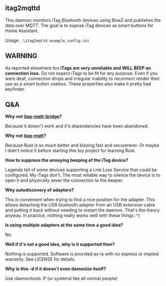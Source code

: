 
## itag2mqttd

This daemon monitors iTag Bluetooth devices using BlueZ and publishes the data over MQTT. The goal is to expose iTag devices as smart buttons for Home Assistant.

Usage: `.\itag2mqttd example_config.ini`

## WARNING

As reported elsewhere too **iTags are very unreliable and WILL BEEP on connection loss.** Do not expect iTags to be fit for any purpose. Even if you were deaf, connection drops and irregular inability to reconnect render their use as a smart button useless. These properties also make it pretty bad keyfinder.

 

## Q&A

**Why not [itag-mqtt-bridge](https://github.com/tomasgatial/itag-mqtt-bridge)?**

Because it doesn't work and it's dependencies have been abandoned.

**Why not [itag-mqtt](https://github.com/onderweg/itag-mqtt)?**

Because Rust is so much better and blazing fast and securererer. Or maybe I didn't notice it before starting this toy project for learning Rust.

**How to suppress the annoying beeping of the iTag device?**

Legends tell of some devices supporting a Link Loss Service that could be configured. My iTags don't. The most reliable way to silence the device is to open it and physically sever the connection to the beeper.

**Why autodiscovery of adapters?**

This is convenient when trying to find a nice position for the adapter. This allows detaching the USB bluetooth adapter from an USB extension cable and putting it back without needing to restart the daemon. That's the theory anyway. In practice, nothing really works well with these things :^)

**Is using multiple adapters at the same time a good idea?**

No.

**Well if it's not a good idea, why is it supported then?**

Nothing is supported. Software is provided as-is with no express or implied warranty. See LICENSE for details.

**Why is this -d if it doesn't even damonize itself?**

Use daemontools :P
(or systemd like all normal people)
